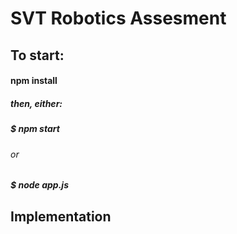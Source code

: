 # SVT Robotics Assesment
 
## To start:
#### npm install
##### then, either:
##### $ npm start
###### or 
##### $ node app.js

## Implementation

